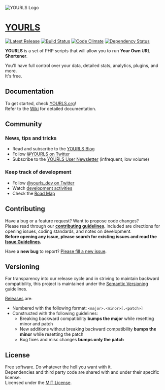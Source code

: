 ![YOURLS Logo](assets/img/yourls-logo.png)

[YOURLS](http://yourls.org)
========
[![Latest Release](https://img.shields.io/github/release/YOURLS/YOURLS.svg)](https://github.com/YOURLS/YOURLS/releases)
[![Build Status](https://img.shields.io/travis/YOURLS/YOURLS.svg)](https://travis-ci.org/YOURLS/YOURLS)
[![Code Climate](https://img.shields.io/codeclimate/github/YOURLS/YOURLS.svg)](https://codeclimate.com/github/YOURLS/YOURLS)
[![Dependency Status](https://www.versioneye.com/php/yourls:yourls/badge.svg)](https://www.versioneye.com/php/yourls:yourls)

**YOURLS** is a set of PHP scripts that will allow you to run **Your Own URL Shortener**.  

You'll have full control over your data, detailed stats, analytics, plugins, and more.  
It's free.


Documentation
-------------
To get started, check [YOURLS.org](http://yourls.org)!  
Refer to the [Wiki](https://github.com/YOURLS/YOURLS/wiki/) for detailed documentation.

Community
-----------
### News, tips and tricks
* Read and subscribe to the [YOURLS Blog](http://blog.yourls.org)
* Follow [@YOURLS on Twitter](http://twitter.com/yourls)
* Subscribe to the [YOURLS User Newsletter](http://yourls.org/newsletter) (infrequent, low volume)

### Keep track of development
* Follow [@yourls_dev on Twitter](http://twitter.com/yourls_dev)
* Watch [development activities](https://github.com/YOURLS/YOURLS/pulse)
* Check the [Road Map](https://github.com/YOURLS/YOURLS/issues/milestones)


Contributing
------------
Have a bug or a feature request? Want to propose code changes?  
Please read through our __[contributing guidelines](CONTRIBUTING.md)__.
Included are directions for opening issues, coding standards, and notes on development.  
__Before opening any issue, please search for existing issues and read the [Issue Guidelines](https://github.com/YOURLS/YOURLS/wiki/Bug-Report).__

Have a **new bug** to report? [Please fill a new issue](https://github.com/YOURLS/YOURLS/issues/new?title=Issue+title+--+be+DESCRIPTIVE&body=Before%20any%20bug%20report%2C%20check%20you%20are%20using%20the%20LATEST%20release%20or%20the%20development%20branch.%20Make%20sure%20you%20have%20SEARCHED%20closed%20issues%20first.%20Read%20the%20GUIDELINES%20linked%20in%20the%20yellow%20notice%20box%20above.%20Now%20please%20DELETE%20these%20first%20lines.%0A%0A%0A%23%23%23%20Reproducible%20Bug%20Summary%20%0A%0A1.%20This%20is%20the%20first%20step%0A2.%20second%20step%0A3.%20etc...%0A%0AThis%20is%20a%20bug%20because...%0A%0A%0A%23%23%23%20Technical%20details%0A%0A*%20YOURLS%20version%3A%0A*%20PHP%20version%3A%0A*%20Any%20other%20useful%20information%20depending%20on%20context%20%28server%20version%2C%20mysql%20version%2C%20browser%20version%2C%20OS%20version...%29%0A).


Versioning
----------
For transparency into our release cycle and in striving to maintain backward compatibility, this project is maintained under the [Semantic Versioning](http://semver.org/) guidelines.

[Releases](https://github.com/YOURLS/YOURLS/releases) are:
* Numbered with the following format: `<major>.<minor>[.<patch>]`
* Constructed with the following guidelines:
  - Breaking backward compatibility **bumps the major** while resetting minor and patch
  - New additions without breaking backward compatibility **bumps the minor** while resetting the patch
  - Bug fixes and misc changes **bumps only the patch**

License
-------
Free software. Do whatever the hell you want with it.  
Dependencies and third party code are shared with
and under their specific license.  
Licensed under the [MIT License](LICENSE).
